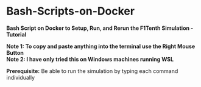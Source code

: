 # Bash-Scripts-on-Docker

**Bash Script on Docker to Setup, Run, and Rerun the F1Tenth Simulation - Tutorial**

**Note 1: To copy and paste anything into the terminal use the Right Mouse Button**  
**Note 2: I have only tried this on Windows machines running WSL**

**Prerequisite:** Be able to run the simulation by typing each command individually

